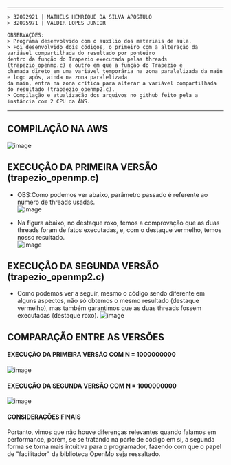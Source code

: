 ***
    > 32092921 | MATHEUS HENRIQUE DA SILVA APOSTULO
    > 32095971 | VALDIR LOPES JUNIOR
    
    OBSERVAÇÕES:
    > Programa desenvolvido com o auxílio dos materiais de aula.  
    > Foi desenvolvido dois códigos, o primeiro com a alteração da variável compartilhada do resultado por ponteiro  
    dentro da função do Trapezio executada pelas threads (trapezio_openmp.c) e outro em que a função do Trapezio é   
    chamada direto em uma variável temporária na zona paralelizada da main e logo após, ainda na zona paralelizada  
    da main, entra na zona crítica para alterar a variável compartilhada do resultado (trapaezio_openmp2.c).
    > Compilação e atualização dos arquivos no github feito pela a instância com 2 CPU da AWS.
***

## COMPILAÇÃO NA AWS
![image](https://user-images.githubusercontent.com/73514316/198713372-8196c719-5d1f-41be-b877-cb55ca07db65.png)

## EXECUÇÃO DA PRIMEIRA VERSÃO (trapezio_openmp.c)
-  OBS:Como podemos ver abaixo, parâmetro passado é referente ao número de threads usadas.  
![image](https://user-images.githubusercontent.com/73514316/198713733-90fed989-a04e-4668-a301-09c72f5dd94d.png)  

-  Na figura abaixo, no destaque roxo, temos a comprovação que as duas threads foram de fatos executadas, e, com o destaque vermelho, temos nosso resultado.  
![image](https://user-images.githubusercontent.com/73514316/198714378-2ef963f4-e475-4358-af0e-c9f828165c68.png)

## EXECUÇÃO DA SEGUNDA VERSÃO (trapezio_openmp2.c)
- Como podemos ver a seguir, mesmo o código sendo diferente em alguns aspectos, não só obtemos o mesmo resultado (destaque vermelho), mas também garantimos que as duas threads fossem executadas (destaque roxo).
![image](https://user-images.githubusercontent.com/73514316/198715014-9ebcedfe-9e63-4cdb-a65c-286ee0ae9a37.png)

## COMPARAÇÃO ENTRE AS VERSÕES
#### EXECUÇÃO DA PRIMEIRA VERSÃO COM N = 1000000000
![image](https://user-images.githubusercontent.com/73514316/198718129-57637d86-b34e-44dc-aae1-9430bf9509de.png)

#### EXECUÇÃO DA SEGUNDA VERSÃO COM N = 1000000000
![image](https://user-images.githubusercontent.com/73514316/198718371-e0533241-9ffb-42fc-957a-d511a5b96d22.png)

#### CONSIDERAÇÕES FINAIS
Portanto, vimos que não houve diferenças relevantes quando falamos em performance, porém, se se tratando na parte de código em si, a segunda forma se torna mais intuitiva para o programador, fazendo com que o papel de "facilitador" da biblioteca OpenMp seja ressaltado.
